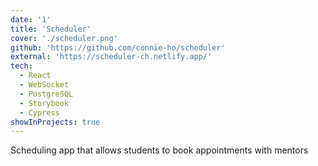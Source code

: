 ```yaml
---
date: '1'
title: 'Scheduler'
cover: './scheduler.png'
github: 'https://github.com/connie-ho/scheduler'
external: 'https://scheduler-ch.netlify.app/'
tech:
  - React
  - WebSocket
  - PostgreSQL
  - Storybook
  - Cypress
showInProjects: true
---
```


Scheduling app that allows students to book appointments with mentors
